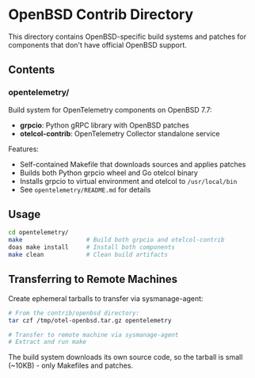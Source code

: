 # OpenBSD Contrib Directory

This directory contains OpenBSD-specific build systems and patches for components that don't have official OpenBSD support.

## Contents

### opentelemetry/
Build system for OpenTelemetry components on OpenBSD 7.7:
- **grpcio**: Python gRPC library with OpenBSD patches
- **otelcol-contrib**: OpenTelemetry Collector standalone service

Features:
- Self-contained Makefile that downloads sources and applies patches
- Builds both Python grpcio wheel and Go otelcol binary
- Installs grpcio to virtual environment and otelcol to `/usr/local/bin`
- See `opentelemetry/README.md` for details

## Usage

```sh
cd opentelemetry/
make                  # Build both grpcio and otelcol-contrib
doas make install     # Install both components
make clean            # Clean build artifacts
```

## Transferring to Remote Machines

Create ephemeral tarballs to transfer via sysmanage-agent:

```sh
# From the contrib/openbsd directory:
tar czf /tmp/otel-openbsd.tar.gz opentelemetry

# Transfer to remote machine via sysmanage-agent
# Extract and run make
```

The build system downloads its own source code, so the tarball is small (~10KB) - only Makefiles and patches.
